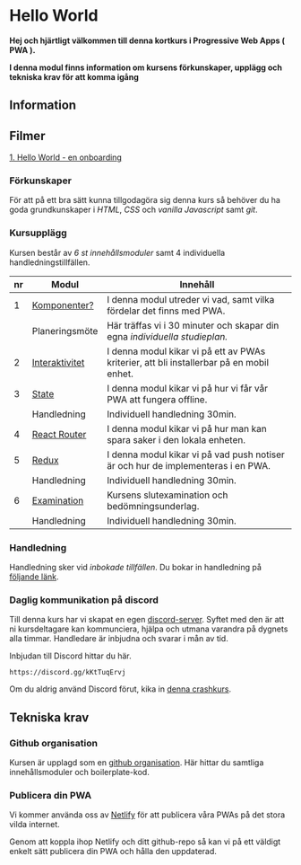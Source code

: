 # Hello World
**Hej och hjärtligt välkommen till denna kortkurs i Progressive Web Apps ( PWA ).**

**I denna modul finns information om kursens förkunskaper, upplägg och tekniska krav för att komma igång**

## Information

## Filmer
[1. Hello World - en onboarding](#)

### Förkunskaper
För att på ett bra sätt kunna tillgodagöra sig denna kurs så behöver du ha goda grundkunskaper i *HTML*, *CSS* och *vanilla Javascript* samt *git*.

### Kursupplägg
Kursen består av *6 st innehållsmoduler* samt 4 individuella handledningstillfällen.

|nr|Modul|Innehåll|
|---|---|---|
|1|[Komponenter?](https://github.com/FU-PWA-HT21/1.-PWA)|I denna modul utreder vi vad, samt vilka fördelar det finns med PWA.|
||Planeringsmöte|Här träffas vi i 30 minuter och skapar din egna *individuella studieplan.*|
|2|[Interaktivitet](https://github.com/FU-PWA-HT21/2.-Installable)|I denna modul kikar vi på ett av PWAs kriterier, att bli installerbar på en mobil enhet.|
|3|[State ](https://github.com/FU-PWA-HT21/3.-Offline-capable)|I denna modul kikar vi på hur vi får vår PWA att fungera offline.|
||Handledning|Individuell handledning 30min.|
|4|[React Router](https://github.com/FU-PWA-HT21/4.-Storage)|I denna modul kikar vi på hur man kan spara saker i den lokala enheten.|
|5|[Redux](https://github.com/FU-PWA-HT21/5.-Push-notifications)|I denna modul kikar vi på vad push notiser är och hur de implementeras i en PWA.|
||Handledning|Individuell handledning 30min.|
|6|[Examination](#)|Kursens slutexamination och bedömningsunderlag.|
||Handledning|Individuell handledning 30min.|

### Handledning
Handledning sker vid _inbokade tillfällen_. Du bokar in handledning på [följande länk]().

### Daglig kommunikation på discord
Till denna kurs har vi skapat en egen [discord-server](https://discord.com/). Syftet med den är att ni kursdeltagare kan kommunciera, hjälpa och utmana varandra på dygnets alla timmar. Handledare är inbjudna och svarar i mån av tid.

Inbjudan till Discord hittar du här.
```
https://discord.gg/kKtTuqErvj
```

Om du aldrig använd Discord förut, kika in [denna crashkurs](https://www.youtube.com/watch?v=M9Lqwe7R2X0).


## Tekniska krav

### Github organisation
Kursen är upplagd som en [github organisation](https://github.com/Folkuniversitetet-React). Här hittar du samtliga innehållsmoduler och boilerplate-kod.

### Publicera din PWA
Vi kommer använda oss av [Netlify](https://www.netlify.com/) för att publicera våra PWAs på det stora vilda internet. 

Genom att koppla ihop Netlify och ditt github-repo så kan vi på ett väldigt enkelt sätt publicera din PWA och hålla den uppdaterad.
